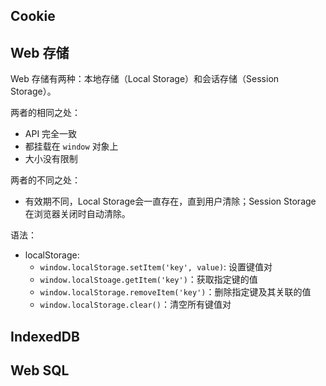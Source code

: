 ## Cookie

## Web 存储

Web 存储有两种：本地存储（Local Storage）和会话存储（Session Storage）。

两者的相同之处：

+ API 完全一致
+ 都挂载在 `window` 对象上
+ 大小没有限制

两者的不同之处：

+ 有效期不同，Local Storage会一直存在，直到用户清除；Session Storage 在浏览器关闭时自动清除。

语法：

+ localStorage:
  + `window.localStorage.setItem('key', value)`: 设置键值对
  + `window.localStoage.getItem('key')`：获取指定键的值
  + `window.localStorage.removeItem('key')`：删除指定键及其关联的值
  + `window.localStorage.clear()`：清空所有键值对

## IndexedDB

## Web SQL

